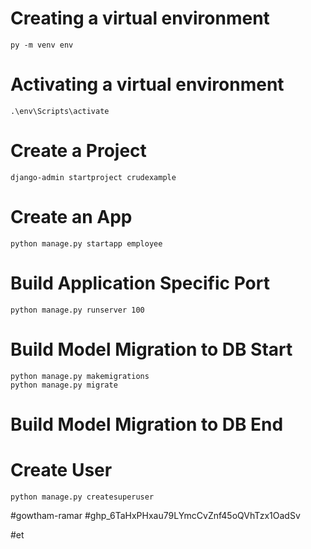 # Creating a virtual environment
    py -m venv env

# Activating a virtual environment
    .\env\Scripts\activate

# Create a Project
    django-admin startproject crudexample  

# Create an App
    python manage.py startapp employee  

# Build Application Specific Port
    python manage.py runserver 100

# Build Model Migration to DB Start 
    python manage.py makemigrations
    python manage.py migrate
# Build Model Migration to DB End

# Create User
    python manage.py createsuperuser


#gowtham-ramar 
#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

#et